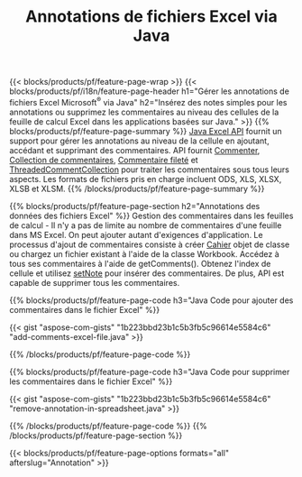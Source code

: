 ﻿---
title: Annotations de fichiers Excel via Java
url: /fr/java/annotation/
description: Ajoutez ou supprimez des annotations de données de feuilles de calcul Excel et OpenOffice avec la bibliothèque Java.
---
{{< blocks/products/pf/feature-page-wrap >}}
{{< blocks/products/pf/i18n/feature-page-header h1="Gérer les annotations de fichiers Excel Microsoft<sup>&reg;</sup> via Java" h2="Insérez des notes simples pour les annotations ou supprimez les commentaires au niveau des cellules de la feuille de calcul Excel dans les applications basées sur Java." >}}
{{% blocks/products/pf/feature-page-summary %}}
[Java Excel API](/cells/java/) fournit un support pour gérer les annotations au niveau de la cellule en ajoutant, accédant et supprimant des commentaires. API fournit [Commenter](https://apireference.aspose.com/cells/java/com.aspose.cells/Comment), [Collection de commentaires](https://apireference.aspose.com/cells/java/com.aspose.cells/CommentCollection), [Commentaire fileté](https://apireference.aspose.com/cells/java/com.aspose.cells/ThreadedComment) et [ThreadedCommentCollection](https://apireference.aspose.com/cells/java/com.aspose.cells/ThreadedCommentCollection) pour traiter les commentaires sous tous leurs aspects.
Les formats de fichiers pris en charge incluent ODS, XLS, XLSX, XLSB et XLSM.
{{% /blocks/products/pf/feature-page-summary %}}

{{% blocks/products/pf/feature-page-section h2="Annotations des données des fichiers Excel" %}}
Gestion des commentaires dans les feuilles de calcul - Il n'y a pas de limite au nombre de commentaires d'une feuille dans MS Excel. On peut ajouter autant d'exigences d'application. Le processus d'ajout de commentaires consiste à créer [Cahier](https://apireference.aspose.com/cells/java/com.aspose.cells/Workbook) objet de classe ou chargez un fichier existant à l'aide de la classe Workbook. Accédez à tous ses commentaires à l'aide de getComments(). Obtenez l'index de cellule et utilisez [setNote](https://apireference.aspose.com/cells/java/com.aspose.cells/comment#Note) pour insérer des commentaires. De plus, API est capable de supprimer tous les commentaires. 

{{% blocks/products/pf/feature-page-code h3="Java Code pour ajouter des commentaires dans le fichier Excel" %}}

{{< gist "aspose-com-gists" "1b223bbd23b1c5b3fb5c96614e5584c6" "add-comments-excel-file.java" >}}

{{% /blocks/products/pf/feature-page-code %}}

{{% blocks/products/pf/feature-page-code h3="Java Code pour supprimer les commentaires dans le fichier Excel" %}}

{{< gist "aspose-com-gists" "1b223bbd23b1c5b3fb5c96614e5584c6" "remove-annotation-in-spreadsheet.java" >}}

{{% /blocks/products/pf/feature-page-code %}}
{{% /blocks/products/pf/feature-page-section %}}

{{< blocks/products/pf/feature-page-options formats="all" afterslug="Annotation" >}}